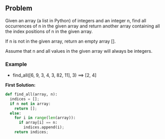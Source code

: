 ## Problem

Given an array (a list in Python) of integers and an integer n, find all occurrences of n in the given array and return another array containing all the index positions of n in the given array.

If n is not in the given array, return an empty array [].

Assume that n and all values in the given array will always be integers.

### Example

*  find_all([6, 9, 3, 4, 3, 82, 11], 3) ==> [2, 4]


**First Solution:**
```python
def find_all(array, n):
  indices = [];
  if n not in array:
    return [];
  else:
    for i in range(len(array)):
      if array[i] == n:
        indices.append(i);
    return indices;
```
